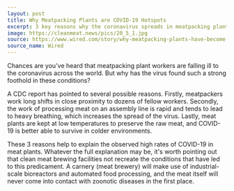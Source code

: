 ```yaml
---
layout: post
title: Why Meatpacking Plants are COVID-19 Hotspots
excerpt: 3 key reasons why the coronavirus spreads in meatpacking plants, and why it wouldn't spread in clean meat breweries.
image: https://cleanmeat.news/pics/20_5_1.jpg
source: https://www.wired.com/story/why-meatpacking-plants-have-become-covid-19-hot-spots/
source_name: Wired
---
```


Chances are you've heard that meatpacking plant workers are falling ill to the coronavirus across the world. But why has the virus found such a strong foothold in these conditions?

A CDC report has pointed to several possible reasons. Firstly, meatpackers work long shifts in close proximity to dozens of fellow workers. Secondly, the work of processing meat on an assembly line is rapid and tends to lead to heavy breathing, which increases the spread of the virus. Lastly, meat plants are kept at low temperatures to preserve the raw meat, and COVID-19 is better able to survive in colder environments.

These 3 reasons help to explain the observed high rates of COVID-19 in meat plants. Whatever the full explanation may be, it's worth pointing out that clean meat brewing facilities not recreate the conditions that have led to this predicament. A carnery (meat brewery) will make use of industrial-scale bioreactors and automated food processing, and the meat itself will never come into contact with zoonotic diseases in the first place.
